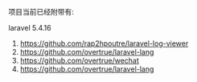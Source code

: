 项目当前已经附带有:

laravel 5.4.16

1. https://github.com/rap2hpoutre/laravel-log-viewer
2. https://github.com/overtrue/laravel-lang
3. https://github.com/overtrue/wechat
4. https://github.com/overtrue/laravel-lang